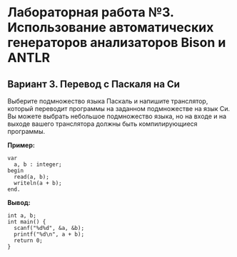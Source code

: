 # Лабораторная работа №3. Использование автоматических генераторов анализаторов Bison и ANTLR

## Вариант 3. Перевод с Паскаля на Си
Выберите подмножество языка Паскаль и напишите транслятор,
который переводит программы на заданном подмножестве на язык Си.
Вы можете выбрать небольшое подмножество языка, но на входе
и на выходе вашего транслятора должны быть компилирующиеся
программы.

**Пример:**
```
var
  a, b : integer;
begin
  read(a, b);
  writeln(a + b);
end.
```

**Вывод:**
```
int a, b;
int main() {
  scanf("%d%d", &a, &b);
  printf("%d\n", a + b);
  return 0;
}
```
